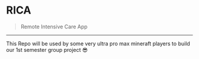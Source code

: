 # RICA
> Remote Intensive Care App

---------
This Repo will be used by some very ultra pro max mineraft players to build our 1st semester group project :sunglasses:
